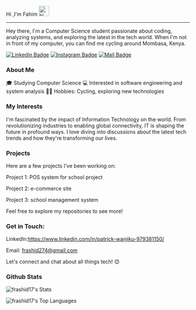 Hi ,I'm Fahim <img src="https://user-images.githubusercontent.com/1303154/88677602-1635ba80-d120-11ea-84d8-d263ba5fc3c0.gif" width="28px" alt="hi">
<hr>

Hey there,
I'm a Computer Science student passionate about coding, analyzing systems, and exploring the latest in the tech world. 
When I'm not in front of my computer, you can find me cycling around Mombasa, Kenya.

 [![Linkedin Badge](https://img.shields.io/badge/-Patrick-informational?style=flat&labelColor=0e76a8&logo=linkedin&logoColor=white)](https://www.linkedin.com/in/patrick-wanjiku-979381150/) [![Instagram Badge](https://img.shields.io/badge/-fahimuuuu-ff69b4?style=flat&labelColor=e84393&logo=instagram&logoColor=white)](https://www.instagram.com/fahimuuuu) [![Mail Badge](https://img.shields.io/badge/-Patrick_Mwangi-red?style=flat&labelColor=c0392b&logo=gmail&logoColor=white)](mailto:frashid274@gmail.com)

### About Me

🎓 Studying Computer Science
💻 Interested in software engineering and system analysis
🚴‍♂️ Hobbies: Cycling, exploring new technologies

### My Interests

I'm fascinated by the impact of Information Technology on the world. 
From revolutionizing industries to enabling global connectivity, IT is shaping the future in profound ways. 
I love diving into discussions about the latest tech trends and how they're transforming our lives.

### Projects

Here are a few projects I've been working on:

Project 1: POS system for school project

Project 2: e-commerce site

Project 3: school management system

Feel free to explore my repositories to see more!

### Get in Touch:

LinkedIn:https://www.linkedin.com/in/patrick-wanjiku-979381150/

Email: frashid274@gmail.com

Let's connect and chat about all things tech! 😊

### Github Stats

![frashid17's Stats](https://github-readme-stats.vercel.app/api?username=frashid17&theme=vue-dark&show_icons=true&hide_border=true&count_private=true)

![frashid17's Top Languages](https://github-readme-stats.vercel.app/api/top-langs/?username=frashid17&theme=vue-dark&show_icons=true&hide_border=true&layout=compact)



